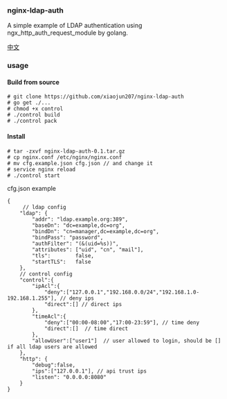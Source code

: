 ### nginx-ldap-auth

A simple example of LDAP authentication using ngx_http_auth_request_module by golang.

[中文](https://github.com/xiaojun207/nginx-ldap-auth/blob/master/README_CN.MD)

### usage
#### Build from source
```
# git clone https://github.com/xiaojun207/nginx-ldap-auth
# go get ./...
# chmod +x control
# ./control build
# ./control pack
```

#### Install
```
# tar -zxvf nginx-ldap-auth-0.1.tar.gz 
# cp nginx.conf /etc/nginx/nginx.conf
# mv cfg.example.json cfg.json // and change it 
# service nginx reload
# ./control start
```
cfg.json example
```
{
     // ldap config
    "ldap": {
        "addr": "ldap.example.org:389",
        "baseDn": "dc=example,dc=org",
        "bindDn": "cn=manager,dc=example,dc=org",
        "bindPass": "password",
        "authFilter": "(&(uid=%s))",
        "attributes": ["uid", "cn", "mail"],
        "tls":        false,
        "startTLS":   false
    },
    // control config
    "control":{
        "ipAcl":{
            "deny":["127.0.0.1","192.168.0.0/24","192.168.1.0-192.168.1.255"], // deny ips
            "direct":[] // direct ips
        },
        "timeAcl":{
            "deny":["00:00-08:00","17:00-23:59"], // time deny
            "direct":[]  // time direct
        },
        "allowUser":["user1"]  // user allowed to login, should be [] if all ldap users are allowed
    },
    "http": {
        "debug":false,
        "ips":["127.0.0.1"], // api trust ips
        "listen": "0.0.0.0:8080"
    }
}
```

